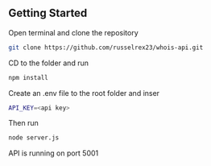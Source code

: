 ## Getting Started

Open terminal and clone the repository

```bash
git clone https://github.com/russelrex23/whois-api.git
```

CD to the folder and run

```bash
npm install
```

Create an .env file to the root folder and inser
```bash
API_KEY=<api key>
```

Then run

```bash
node server.js
```

API is running on port 5001
